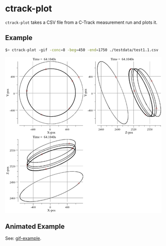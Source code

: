 # ctrack-plot

`ctrack-plot` takes a CSV file from a C-Track measurement run and plots it.

## Example

```sh
$> ctrack-plot -gif -conc=8 -beg=450 -end=1750 ./testdata/test1.1.csv
```

![example](https://github.com/sbinet-lsst/ctrack-plot/raw/master/out.png)

## Animated Example

See: [gif-example](https://cern.ch/binet/lsst-testbench-ctrack.gif).
